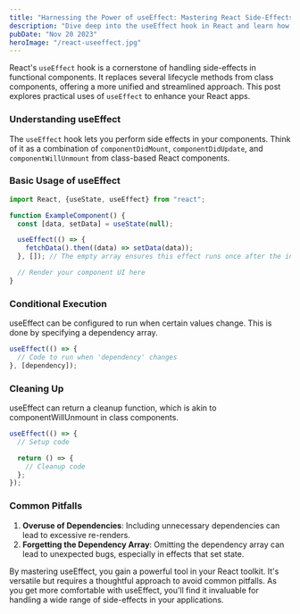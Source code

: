 ```yaml
---
title: "Harnessing the Power of useEffect: Mastering React Side-Effects"
description: "Dive deep into the useEffect hook in React and learn how to handle component side-effects like a pro."
pubDate: "Nov 20 2023"
heroImage: "/react-useeffect.jpg"
---
```


React's `useEffect` hook is a cornerstone of handling side-effects in functional components. It replaces several lifecycle methods from class components, offering a more unified and streamlined approach. This post explores practical uses of `useEffect` to enhance your React apps.

### Understanding useEffect

The `useEffect` hook lets you perform side effects in your components. Think of it as a combination of `componentDidMount`, `componentDidUpdate`, and `componentWillUnmount` from class-based React components.

### Basic Usage of useEffect

```javascript
import React, {useState, useEffect} from "react";

function ExampleComponent() {
  const [data, setData] = useState(null);

  useEffect(() => {
    fetchData().then((data) => setData(data));
  }, []); // The empty array ensures this effect runs once after the initial render

  // Render your component UI here
}
```

### Conditional Execution

useEffect can be configured to run when certain values change. This is done by specifying a dependency array.

```js
useEffect(() => {
  // Code to run when 'dependency' changes
}, [dependency]);
```

### Cleaning Up

useEffect can return a cleanup function, which is akin to componentWillUnmount in class components.

```js
useEffect(() => {
  // Setup code

  return () => {
    // Cleanup code
  };
});
```

### Common Pitfalls

1. **Overuse of Dependencies**: Including unnecessary dependencies can lead to excessive re-renders.
2. **Forgetting the Dependency Array**: Omitting the dependency array can lead to unexpected bugs, especially in effects that set state.

By mastering useEffect, you gain a powerful tool in your React toolkit. It's versatile but requires a thoughtful approach to avoid common pitfalls. As you get more comfortable with useEffect, you'll find it invaluable for handling a wide range of side-effects in your applications.
